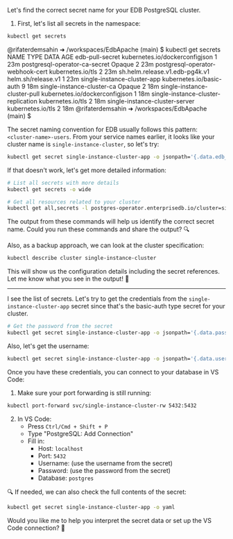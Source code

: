 Let's find the correct secret name for your EDB PostgreSQL cluster.

1. First, let's list all secrets in the namespace:
```bash
kubectl get secrets
```

@rifaterdemsahin ➜ /workspaces/EdbApache (main) $ kubectl get secrets
NAME                                  TYPE                             DATA   AGE
edb-pull-secret                       kubernetes.io/dockerconfigjson   1      23m
postgresql-operator-ca-secret         Opaque                           2      23m
postgresql-operator-webhook-cert      kubernetes.io/tls                2      23m
sh.helm.release.v1.edb-pg4k.v1        helm.sh/release.v1               1      23m
single-instance-cluster-app           kubernetes.io/basic-auth         9      18m
single-instance-cluster-ca            Opaque                           2      18m
single-instance-cluster-pull          kubernetes.io/dockerconfigjson   1      18m
single-instance-cluster-replication   kubernetes.io/tls                2      18m
single-instance-cluster-server        kubernetes.io/tls                2      18m
@rifaterdemsahin ➜ /workspaces/EdbApache (main) $ 



The secret naming convention for EDB usually follows this pattern: `<cluster-name>-users`. From your service names earlier, it looks like your cluster name is `single-instance-cluster`, so let's try:

```bash
kubectl get secret single-instance-cluster-app -o jsonpath='{.data.edb_admin}' | base64 -d
```

If that doesn't work, let's get more detailed information:
```bash
# List all secrets with more details
kubectl get secrets -o wide

# Get all resources related to your cluster
kubectl get all,secrets -l postgres-operator.enterprisedb.io/cluster=single-instance-cluster
```

The output from these commands will help us identify the correct secret name. Could you run these commands and share the output? 🔍

Also, as a backup approach, we can look at the cluster specification:
```bash
kubectl describe cluster single-instance-cluster
```

This will show us the configuration details including the secret references. Let me know what you see in the output! 🤔

---

I see the list of secrets. Let's try to get the credentials from the `single-instance-cluster-app` secret since that's the basic-auth type secret for your cluster.

```bash
# Get the password from the secret
kubectl get secret single-instance-cluster-app -o jsonpath='{.data.password}' | base64 -d
```

Also, let's get the username:
```bash
kubectl get secret single-instance-cluster-app -o jsonpath='{.data.username}' | base64 -d
```

Once you have these credentials, you can connect to your database in VS Code:

1. Make sure your port forwarding is still running:
```bash
kubectl port-forward svc/single-instance-cluster-rw 5432:5432
```

2. In VS Code:
   - Press `Ctrl/Cmd + Shift + P`
   - Type "PostgreSQL: Add Connection"
   - Fill in:
     - Host: `localhost`
     - Port: `5432`
     - Username: (use the username from the secret)
     - Password: (use the password from the secret)
     - Database: `postgres`

🔍 If needed, we can also check the full contents of the secret:
```bash
kubectl get secret single-instance-cluster-app -o yaml
```

Would you like me to help you interpret the secret data or set up the VS Code connection? 🤔